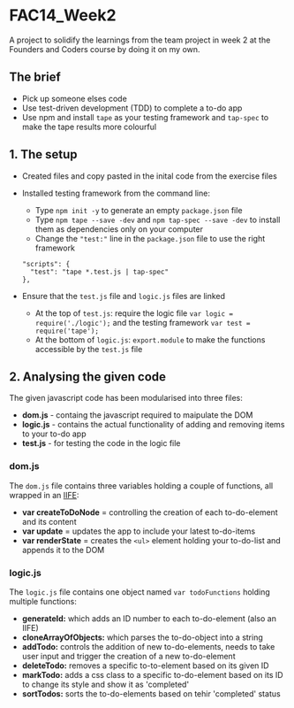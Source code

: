 # FAC14_Week2

A project to solidify the learnings from the team project in week 2 at the Founders and Coders course by doing it on my own.

## The brief
* Pick up someone elses code
* Use test-driven development (TDD) to complete a to-do app
* Use npm and install `tape` as your testing framework and `tap-spec` to make the tape results more colourful 

## 1. The setup
* Created files and copy pasted in the inital code from the exercise files
* Installed testing framework from the command line: 
  - Type `npm init -y` to generate an empty `package.json` file
  - Type `npm tape --save -dev`  and  `npm tap-spec --save -dev` to install them as dependencies only on your computer
  - Change the `"test:"` line in the `package.json` file to use the right framework
  
  ```
  "scripts": {
    "test": "tape *.test.js | tap-spec"
  },
  ```
 * Ensure that the `test.js` file and `logic.js` files are linked
   - At the top of `test.js`: require the logic file `var logic = require('./logic');` and the testing framework `var test = require('tape');`
   - At the bottom of `logic.js`: `export.module` to make the functions accessible by the `test.js` file  
 
## 2. Analysing the given code  
The given javascript code has been modularised into three files: 
* **dom.js** - containg the javascript required to maipulate the DOM
* **logic.js** - contains the actual functionality of adding and removing items to your to-do app
* **test.js** - for testing the code in the logic file

### dom.js 
The `dom.js` file contains three variables holding a couple of functions, all wrapped in an [IIFE](https://developer.mozilla.org/en-US/docs/Glossary/IIFE): 
* **var createToDoNode** = controlling the creation of each to-do-element and its content
* **var update** = updates the app to include your latest to-do-items 
* **var renderState** = creates the `<ul>` element holding your to-do-list and appends it to the DOM

### logic.js
The `logic.js` file contains one object named `var todoFunctions` holding multiple functions: 
* **generateId:** which adds an ID number to each to-do-element (also an IIFE)
* **cloneArrayOfObjects:** which parses the to-do-object into a string
* **addTodo:** controls the addition of new to-do-elements, needs to take user input and trigger the creation of a new to-do-element
* **deleteTodo:** removes a specific to-to-element based on its given ID
* **markTodo:** adds a css class to a specific to-do-element based on its ID to change its style and show it as 'completed'
* **sortTodos:** sorts the to-do-elements based on tehir 'completed' status
